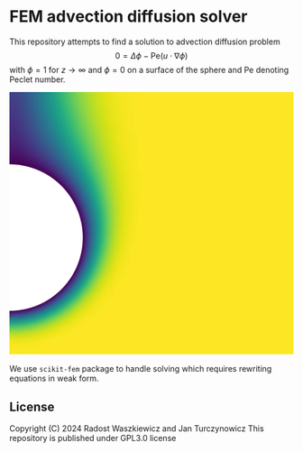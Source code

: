 FEM advection diffusion solver
==============================

This repository attempts to find a solution to advection diffusion problem
$$
0 = \Delta \phi - \mathrm{Pe} (u \cdot \nabla \phi)
$$
with $\phi = 1$ for $z \to \infty$ and $\phi = 0$ on a surface of the sphere and $\mathrm{Pe}$ denoting Peclet number.

![Some solution of advection diffusion type problem](/graphics/sample_image.png)

We use `scikit-fem` package to handle solving which requires rewriting equations in weak form.

License
-------
Copyright (C) 2024  Radost Waszkiewicz and Jan Turczynowicz
This repository is published under GPL3.0 license
